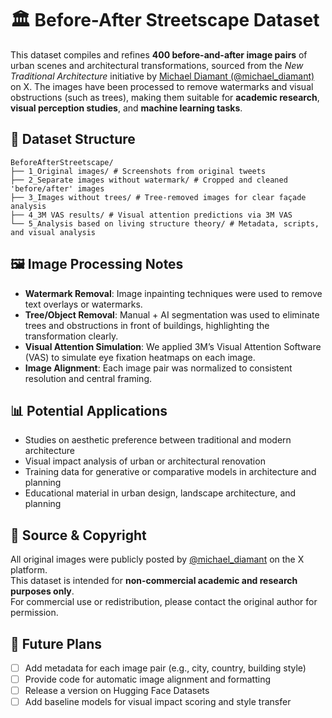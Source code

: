 # 🏛️ Before-After Streetscape Dataset

This dataset compiles and refines **400 before-and-after image pairs** of urban scenes and architectural transformations, sourced from the *New Traditional Architecture* initiative by [Michael Diamant (@michael_diamant)](https://x.com/michael_diamant) on X. The images have been processed to remove watermarks and visual obstructions (such as trees), making them suitable for **academic research**, **visual perception studies**, and **machine learning tasks**.



## 📁 Dataset Structure
```text
BeforeAfterStreetscape/
├── 1_Original images/ # Screenshots from original tweets
├── 2_Separate images without watermark/ # Cropped and cleaned 'before/after' images
├── 3_Images without trees/ # Tree-removed images for clear façade analysis
├── 4_3M VAS results/ # Visual attention predictions via 3M VAS
└── 5_Analysis based on living structure theory/ # Metadata, scripts, and visual analysis
```


## 🖼️ Image Processing Notes

- **Watermark Removal**: Image inpainting techniques were used to remove text overlays or watermarks.
- **Tree/Object Removal**: Manual + AI segmentation was used to eliminate trees and obstructions in front of buildings, highlighting the transformation clearly.
- **Visual Attention Simulation**: We applied 3M’s Visual Attention Software (VAS) to simulate eye fixation heatmaps on each image.
- **Image Alignment**: Each image pair was normalized to consistent resolution and central framing.


## 📊 Potential Applications

- Studies on aesthetic preference between traditional and modern architecture  
- Visual impact analysis of urban or architectural renovation  
- Training data for generative or comparative models in architecture and planning  
- Educational material in urban design, landscape architecture, and planning


## 📎 Source & Copyright

All original images were publicly posted by [@michael_diamant](https://x.com/michael_diamant) on the X platform.  
This dataset is intended for **non-commercial academic and research purposes only**.  
For commercial use or redistribution, please contact the original author for permission.



## 🔧 Future Plans

- [ ] Add metadata for each image pair (e.g., city, country, building style)  
- [ ] Provide code for automatic image alignment and formatting  
- [ ] Release a version on Hugging Face Datasets  
- [ ] Add baseline models for visual impact scoring and style transfer  
